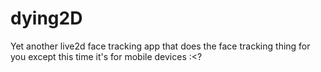# dying2D
Yet another live2d face tracking app that does the face tracking thing for you except this time it's for mobile devices :&lt;?
